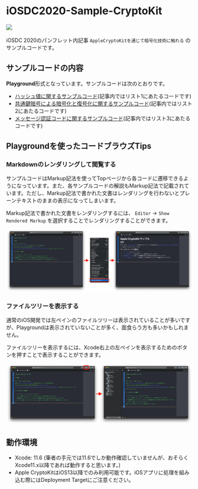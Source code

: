 # iOSDC2020-Sample-CryptoKit

![](https://img.shields.io/github/license/kotetuco/iOSDC2020-Sample-CryptoKit) 

iOSDC 2020のパンフレット内記事 `AppleCryptoKitを通じて暗号化技術に触れる` のサンプルコードです。

## サンプルコードの内容

**Playground**形式となっています。サンプルコードは次のとおりです。

- [ハッシュ値に関するサンプルコード](https://github.com/kotetuco/iOSDC2020-Sample-CryptoKit/blob/master/CryptoKitSample.playground/Pages/Hash.xcplaygroundpage/Contents.swift)(記事内ではリスト1にあたるコードです)
- [共通鍵暗号による暗号化と復号化に関するサンプルコード](https://github.com/kotetuco/iOSDC2020-Sample-CryptoKit/blob/master/CryptoKitSample.playground/Pages/AES.xcplaygroundpage/Contents.swift)(記事内ではリスト2にあたるコードです)
- [メッセージ認証コードに関するサンプルコード](https://github.com/kotetuco/iOSDC2020-Sample-CryptoKit/blob/master/CryptoKitSample.playground/Pages/HMAC.xcplaygroundpage/Contents.swift)(記事内ではリスト3にあたるコードです)

## Playgroundを使ったコードブラウズTips

### Markdownのレンダリングして閲覧する

サンプルコードはMarkup記法を使ってTopページから各コードに遷移できるようになっています。また、各サンプルコードの解説もMarkup記法で記載されています。ただし、Markup記法で書かれた文書はレンダリングを行わないとプレーンテキストのままの表示になってしまいます。

Markup記法で書かれた文書をレンダリングするには、 `Editor` -> `Show Rendered Markup` を選択することでレンダリングすることができます。

![](./images/figure-1.png)

### ファイルツリーを表示する

通常のiOS開発では左ペインのファイルツリーは表示されていることが多いですが、Playgroundは表示されていないことが多く、面食らう方も多いかもしれません。

ファイルツリーを表示するには、Xcode右上の左ペインを表示するためのボタンを押すことで表示することができます。

![](./images/figure-2.png)

## 動作環境

- Xcode: 11.6 (筆者の手元では11.6でしか動作確認していませんが、おそらくXcode11.x以降であれば動作すると思います。)
- Apple CryptoKitはiOS13以降でのみ利用可能です。iOSアプリに処理を組み込む際にはDeployment Targetにご注意ください。
